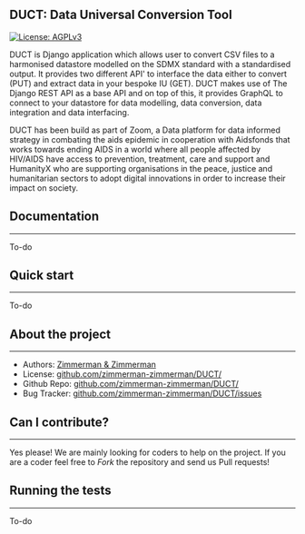 ## DUCT: Data Universal Conversion Tool 

[![License: AGPLv3](https://img.shields.io/badge/License-AGPL%20v3-blue.svg)](https://github.com/zimmerman-zimmerman/DUCT/blob/master/LICENSE.MD)


DUCT is Django application which allows user to convert CSV files to a harmonised datastore modelled on the SDMX standard with a standardised output. It provides two different API' to interface the data either to convert (PUT) and extract data in your bespoke IU (GET). DUCT makes use of The Django REST API as a base API and on top of this, it provides GraphQL to connect to your datastore for data modelling, data conversion, data integration and data interfacing.

DUCT has been build as part of Zoom, a Data platform for data informed strategy in combating the aids epidemic in cooperation with Aidsfonds that works towards ending AIDS in a world where all people affected by HIV/AIDS have access to prevention, treatment, care and support and HumanityX who are supporting organisations in the peace, justice and humanitarian sectors to adopt digital innovations in order to increase their impact on society.



## Documentation
--------

To-do


## Quick start
-------

To-do


## About the project
--------

* Authors:          <a href="https://www.zimmermanzimmerman.nl/" target="_blank">Zimmerman & Zimmerman</a>
* License:          <a href="https://github.com/zimmerman-zimmerman/DUCT/blob/master/LICENSE.MD" target="_blank">github.com/zimmerman-zimmerman/DUCT/</a>
* Github Repo:      <a href="https://github.com/zimmerman-zimmerman/OIPA/" target="_blank">github.com/zimmerman-zimmerman/DUCT/</a>
* Bug Tracker:     <a href="https://github.com/zimmerman-zimmerman/OIPA/issues" target="_blank">github.com/zimmerman-zimmerman/DUCT/issues</a>


## Can I contribute?
--------

Yes please! We are mainly looking for coders to help on the project. If you are a coder feel free to *Fork* the repository and send us Pull requests!

## Running the tests
-------

To-do



